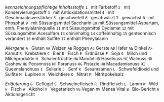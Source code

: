 *kennzeichnungspflichtige Inhaltsstoffe*
`1 ` mit Farbstoff
`2 ` mit Konservierungsstoff
`3 ` mit Antioxidationsmittel
`4 ` mit Geschmacksverstärker
`5 ` geschwefelt
`6 ` geschwärzt
`7 ` gewachst
`8 ` mit Phosphat
`9 ` mit Süssungsmittel Saccharin
`10` mit Süssungsmittel Aspartam, enth. Phenylalaninquelle
`11` mit Süssungsmittel Cyclamat
`12` mit Süssungsmittel Acesulfam
`13` chininhaltig
`14` coffeinhaltig
`15` gentechnisch verändert
`16` enthält Sulfite
`17` enthält Phenylalanin

*Allergene*
`A ` Gluten
`AA` Weizen
`AB` Roggen
`AC` Gerste
`AD` Hafer
`AE` Dinkel
`AF` Kamut
`B ` Krebstiere
`C ` Eier
`D ` Fisch
`E ` Erdnüsse
`F ` Soja
`G ` Milch und Milchprodukte
`H ` Schalenfrüchte
`HA` Mandel
`HB` Haselnuss
`HC` Walnuss
`HD` Cashew
`HE` Pecannuss
`HF` Paranuss
`HG` Pistazie
`HH` Macadamianuss
`HI` Queenslandnuss
`I ` Sellerie
`J ` Senf
`K ` Sesamsamen
`L ` Schwefeldioxid und Sulfite
`M ` Lupinen
`N ` Weichtiere
`O ` Nitrat
`P ` Nitritpökelsalz

*Erläuterung*
`G ` Geflügel
`S ` Schweinefleisch
`R ` Rindfleisch
`L ` Lamm
`W ` Wild
`F ` Fisch
`A ` Alkohol
`V ` Vegetarisch
`VG` Vegan
`MV` Mensa Vital
`B ` Bio-Gericht
`A ` Aktionsgericht